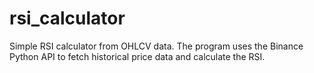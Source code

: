 # rsi_calculator


Simple RSI calculator from OHLCV data. The program uses the Binance Python API to fetch historical price data and calculate the RSI. 